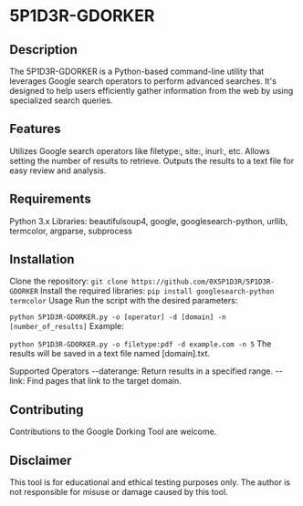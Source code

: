 # 5P1D3R-GDORKER
## Description
The 5P1D3R-GDORKER is a Python-based command-line utility that leverages Google search operators to perform advanced searches. 
It's designed to help users efficiently gather information from the web by using specialized search queries.

## Features
Utilizes Google search operators like filetype:, site:, inurl:, etc.
Allows setting the number of results to retrieve.
Outputs the results to a text file for easy review and analysis.

## Requirements
Python 3.x
Libraries: beautifulsoup4, google, googlesearch-python, urllib, termcolor, argparse, subprocess
## Installation
Clone the repository:
`git clone https://github.com/0X5P1D3R/5P1D3R-GDORKER`
Install the required libraries:
`pip install googlesearch-python termcolor`
Usage
Run the script with the desired parameters:

`python 5P1D3R-GDORKER.py -o [operator] -d [domain] -n [number_of_results]`
Example:

`python 5P1D3R-GDORKER.py -o filetype:pdf -d example.com -n 5`
The results will be saved in a text file named [domain].txt.

Supported Operators
--daterange: Return results in a specified range.
--link: Find pages that link to the target domain.

## Contributing
Contributions to the Google Dorking Tool are welcome.

## Disclaimer
This tool is for educational and ethical testing purposes only. The author is not responsible for misuse or damage caused by this tool.
